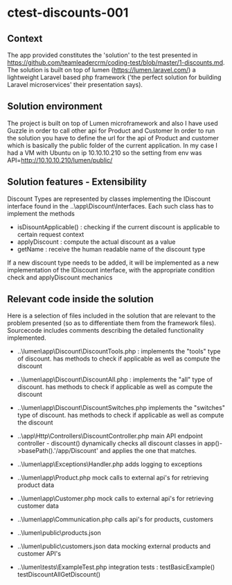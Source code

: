 # ctest-discounts-001

## Context
The app  provided constitutes the 'solution' to the test presented in https://github.com/teamleadercrm/coding-test/blob/master/1-discounts.md.
The solution is built on top of lumen (https://lumen.laravel.com/) a lightweight Laravel based php framework ('the perfect solution for building Laravel microservices' their presentation says).  

## Solution environment 
The project is built on top of Lumen microframework and also I have used Guzzle in order to call other api for Product and Customer
In order to run the solution you have to define the url for the api of Product and customer which is basically the public folder
of the current application. In my case I had a VM with Ubuntu on ip 10.10.10.210 so the setting from env was API=http://10.10.10.210/lumen/public/

## Solution features - Extensibility 
Discount Types are represented by classes implementing the IDiscount interface found in the ..\app\Discount\Interfaces.
Each such class has to implement the methods
- isDisountApplicable() : checking if the current discount is applicable to certain request context 
- applyDiscount : compute the actual discount as a value
- getName : receive the human readable name of the discount type

If a new discount type needs to be added, it will be implemented as a new implementation of the IDiscount interface, with the appropriate condition check and applyDiscount mechanics
	
	 
## Relevant code inside the solution 

Here is a selection of files included in the solution that are relevant to the problem presented (so as to differentiate them from the framework files).
Sourcecode includes comments describing the detailed functionality implemented.


  * ..\lumen\app\Discount\DiscountTools.php : 
	implements the "tools" type of discount. has methods to check if applicable as well as compute the discount
  * ..\lumen\app\Discount\DiscountAll.php : 
	implements the "all" type of discount. has methods to check if applicable as well as compute the discount
	
  * ..\lumen\app\Discount\DiscountSwitches.php
	implements the "switches" type of discount. has methods to check if applicable as well as compute the discount
  * ..\app\Http\Controllers\DiscountController.php
	main API endpoint controller - 	discount()
	dynamically checks all discount classes in app()->basePath().'/app/Discount' and applies the one that matches.
  * ..\lumen\app\Exceptions\Handler.php
	adds logging to exceptions
  * ..\lumen\app\Product.php
	mock calls to external api's for retrieving product data 
  * ..\lumen\app\Customer.php
	mock calls to external api's for retrieving customer data 
  * ..\lumen\app\Communication.php
	calls api's for products, customers 
  
  * ..\lumen\public\products.json
  * ..\lumen\public\customers.json
      data mocking external products and customer API's 
      
  * ..\lumen\tests\ExampleTest.php
	integration tests : 
	testBasicExample()
	testDiscountAllGetDiscount()
